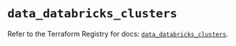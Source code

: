 # `data_databricks_clusters`

Refer to the Terraform Registry for docs: [`data_databricks_clusters`](https://registry.terraform.io/providers/databricks/databricks/1.36.2/docs/data-sources/clusters).
